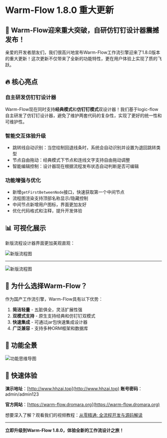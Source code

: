 # Warm-Flow 1.8.0 重大更新

## 🚀 Warm-Flow迎来重大突破，自研仿钉钉设计器震撼发布！

亲爱的开发者朋友们，我们很高兴地宣布Warm-Flow工作流引擎迎来了1.8.0版本的重大更新！这次更新不仅带来了全新的功能特性，更在用户体验上实现了质的飞跃。

## 🔥 核心亮点

### 自主研发仿钉钉设计器

Warm-Flow现在同时支持**经典模式**和**仿钉钉模式**双设计器！我们基于logic-flow自主研发了仿钉钉设计器，避免了维护两套代码的复杂性，实现了更好的统一性和可维护性。

### 智能交互体验升级

- 跳转线自动识别：当您绘制回退线条时，系统会自动识别并设置为退回跳转类型
- 节点自由拖动：经典模式下节点和连线文字支持自由拖动调整
- 智能编辑控制：设计器现在根据流程发布状态自动判断是否可编辑

### 功能增强与优化

- 新增`getFirstBetweenNode`接口，快速获取第一个中间节点
- 流程图渲染支持顶部名称显示/隐藏控制
- 中间节点新增用户图标，界面更加友好
- 优化代码格式和注释，提升开发体验

## 📊 可视化展示

新版流程设计器界面更加美观直观：



![新版流程图](https://foruda.gitee.com/images/1754530281717340950/b531c256_2218307.png)

---



![新版流程图](https://foruda.gitee.com/images/1754530582498275502/be3acb55_2218307.png)



## 🌟 为什么选择Warm-Flow？

作为国产工作流引擎，Warm-Flow具有以下优势：

1. **简洁轻量** - 五脏俱全，灵活扩展性强
2. **双模式支持** - 原生支持经典和仿钉钉双模式
3. **快速集成** - 可通过jar包快速集成设计器
4. **广泛兼容** - 支持多种ORM框架和数据库

## 🎯 功能全景

![功能思维导图](https://foruda.gitee.com/images/1749458482882123468/1ce24e01_2218307.png)

## 🚀 快速体验

**演示地址**：[http://www.hhzai.top](http://www.hhzai.top)
**账号密码**：admin/admin123

**官方网站**：[https://warm-flow.dromara.org](https://warm-flow.dromara.org)

想要深入了解？观看我们的视频教程：[从零精通: 全流程开发与源码解读](https://www.bilibili.com/video/BV1AWRGYEEVr/)

---

**立即升级到Warm-Flow 1.8.0，体验全新的工作流设计之旅！**

